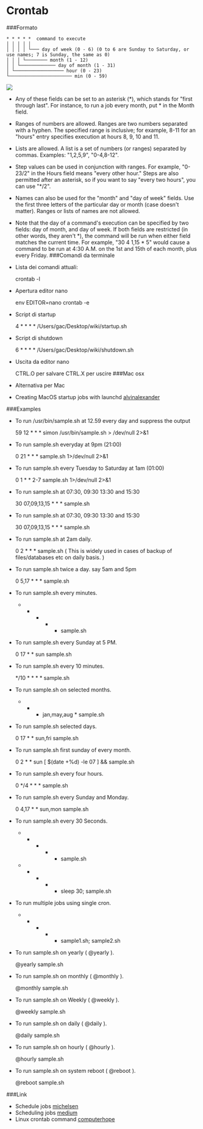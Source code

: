 Crontab
======================
###Formato

   
    * * * * *  command to execute
    │ │ │ │ │
    │ │ │ │ └─── day of week (0 - 6) (0 to 6 are Sunday to Saturday, or use names; 7 is Sunday, the same as 0)
    │ │ │ └──────── month (1 - 12)
    │ │ └───────────── day of month (1 - 31)
    │ └────────────────── hour (0 - 23)
    └─────────────────────── min (0 - 59)
    
![](/Users/gac/Documents/IdeaProjects/Operativi/Vaadflow14/doc/crontab.png)
- Any of these fields can be set to an asterisk (*), which stands for "first through last". For instance, to run a job every month, put * in the Month field.

- Ranges of numbers are allowed. Ranges are two numbers separated with a hyphen. The specified range is inclusive; for example, 8-11 for an "hours" entry specifies execution at hours 8, 9, 10 and 11.

- Lists are allowed. A list is a set of numbers (or ranges) separated by commas. Examples: "1,2,5,9", "0-4,8-12".

- Step values can be used in conjunction with ranges. For example, "0-23/2" in the Hours field means "every other hour." Steps are also permitted after an asterisk, so if you want to say "every two hours", you can use "*/2".

- Names can also be used for the "month" and "day of week" fields. Use the first three letters of the particular day or month (case doesn't matter). Ranges or lists of names are not allowed.

- Note that the day of a command's execution can be specified by two fields: day of month, and day of week. If both fields are restricted (in other words, they aren't *), the command will be run when either field matches the current time. For example, "30 4 1,15 * 5" would cause a command to be run at 4:30 A.M. on the 1st and 15th of each month, plus every Friday.
###Comandi da terminale
- Lista dei comandi attuali:
   
   
    crontab -l
- Apertura editor nano
    
    
    env EDITOR=nano crontab -e
- Script di startup
    
    
    4 * * * * /Users/gac/Desktop/wiki/startup.sh
- Script di shutdown
    
    
    6 * * * * /Users/gac/Desktop/wiki/shutdown.sh
- Uscita da editor nano
    
    
    CTRL.O per salvare
    CTRL.X per uscire
###Mac osx
- Alternativa per Mac
- Creating MacOS startup jobs with launchd [alvinalexander](https://alvinalexander.com/mac-os-x/mac-osx-startup-crontab-launchd-jobs/)    

###Examples
- To run /usr/bin/sample.sh at 12.59 every day and suppress the output
    
    
    59 12 * * * simon /usr/bin/sample.sh > /dev/null 2>&1

- To run sample.sh everyday at 9pm (21:00)
    
    
    0 21 * * * sample.sh 1>/dev/null 2>&1

- To run sample.sh every Tuesday to Saturday at 1am (01:00)
    
    
    0 1 * * 2-7 sample.sh 1>/dev/null 2>&1

- To run sample.sh at 07:30, 09:30 13:30 and 15:30

    
    30 07,09,13,15 * * * sample.sh

- To run sample.sh at 07:30, 09:30 13:30 and 15:30

    
    30 07,09,13,15 * * * sample.sh

- To run sample.sh at 2am daily.

    
    0 2 * * *  sample.sh ( This is widely used in cases of backup of files/databases etc on daily basis. )

- To run sample.sh twice a day. say 5am and 5pm

    
    0 5,17 * * * sample.sh

- To run sample.sh every minutes.

    
    * * * * * sample.sh

- To run sample.sh every Sunday at 5 PM.

    
    
    0 17 * * sun  sample.sh

- To run sample.sh every 10 minutes.

    
    */10 * * * * sample.sh

- To run sample.sh on selected months.

    
    * * * jan,may,aug *  sample.sh

- To run sample.sh selected days.

    
    0 17 * * sun,fri  sample.sh

- To run sample.sh first sunday of every month.

    
    0 2 * * sun  [ $(date +%d) -le 07 ] && sample.sh

- To run sample.sh every four hours.

    
    0 */4 * * * sample.sh

- To run sample.sh every Sunday and Monday.

    
    0 4,17 * * sun,mon sample.sh

- To run sample.sh every 30 Seconds.


    * * * * * sample.sh
    * * * * *  sleep 30; sample.sh

- To run multiple jobs using single cron.

    
    * * * * * sample1.sh; sample2.sh

- To run sample.sh on yearly ( @yearly ).


    @yearly sample.sh

- To run sample.sh on monthly ( @monthly ).

    
    @monthly sample.sh

- To run sample.sh on Weekly ( @weekly ).

    
    @weekly sample.sh

- To run sample.sh on daily ( @daily ).

    
    @daily sample.sh

- To run sample.sh on hourly ( @hourly ).

    
    @hourly sample.sh

- To run sample.sh on system reboot ( @reboot ).

    @reboot sample.sh

###Link    
- Schedule jobs [michelsen](https://ole.michelsen.dk/blog/schedule-jobs-with-crontab-on-mac-osx/)
- Scheduling jobs [medium](https://medium.com/better-programming/https-medium-com-ratik96-scheduling-jobs-with-crontab-on-macos-add5a8b26c30)
- Linux crontab command [computerhope](https://www.computerhope.com/unix/ucrontab.htm)